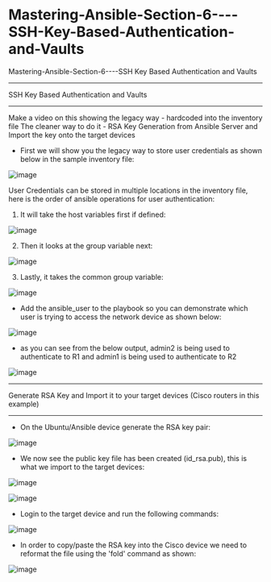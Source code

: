 # Mastering-Ansible-Section-6----SSH-Key-Based-Authentication-and-Vaults
Mastering-Ansible-Section-6----SSH Key Based Authentication and Vaults


**** 
SSH Key Based Authentication and Vaults
****

Make a video on this showing the legacy way - hardcoded into the inventory file
The cleaner way to do it - RSA Key Generation from Ansible Server and Import the key onto the target devices



- First we will show you the legacy way to store user credentials as shown below in the sample inventory file:

![image](https://github.com/bowlercbtlabs/Mastering-Ansible-Section-6----SSH-Key-Based-Authentication-and-Vaults/assets/120626722/c4fed499-6b59-40a3-9c6c-a97747560ccc)

User Credentials can be stored in multiple locations in the inventory file, here is the order of ansible operations for user authentication:

1) It will take the host variables first if defined:

![image](https://github.com/bowlercbtlabs/Mastering-Ansible-Section-6----SSH-Key-Based-Authentication-and-Vaults/assets/120626722/25803e1e-75c0-4804-8e3e-00f2d5e5fe77)

2) Then it looks at the group variable next:

![image](https://github.com/bowlercbtlabs/Mastering-Ansible-Section-6----SSH-Key-Based-Authentication-and-Vaults/assets/120626722/8968e2da-3b04-4966-b786-b7bddc233cf7)


3) Lastly, it takes the common group variable:

![image](https://github.com/bowlercbtlabs/Mastering-Ansible-Section-6----SSH-Key-Based-Authentication-and-Vaults/assets/120626722/f53e71d2-b150-42cb-952d-daa7df3ede8d)

- Add the ansible_user to the playbook so you can demonstrate which user is trying to access the network device as shown below:

![image](https://github.com/bowlercbtlabs/Mastering-Ansible-Section-6----SSH-Key-Based-Authentication-and-Vaults/assets/120626722/14f69d6e-faef-44bf-ade6-25d71f76e20e)

- as you can see from the below output, admin2 is being used to authenticate to R1 and admin1 is being used to authenticate to R2

![image](https://github.com/bowlercbtlabs/Mastering-Ansible-Section-6----SSH-Key-Based-Authentication-and-Vaults/assets/120626722/2fffba23-39f8-42a5-8bec-ea221eb19a1f)


****
Generate RSA Key and Import it to your target devices (Cisco routers in this example) 
****

- On the Ubuntu/Ansible device generate the RSA key pair:

![image](https://github.com/bowlercbtlabs/Mastering-Ansible-Section-6----SSH-Key-Based-Authentication-and-Vaults/assets/120626722/6cb28d32-5d60-4b12-adbe-902a2d782ef8)

- We now see the public key file has been created (id_rsa.pub), this is what we import to the target devices:

![image](https://github.com/bowlercbtlabs/Mastering-Ansible-Section-6----SSH-Key-Based-Authentication-and-Vaults/assets/120626722/817f0454-9932-4340-9091-2d5c1647d22e)

![image](https://github.com/bowlercbtlabs/Mastering-Ansible-Section-6----SSH-Key-Based-Authentication-and-Vaults/assets/120626722/8e2daff3-fc70-471d-852e-449fa6d7833f)

- Login to the target device and run the following commands:

![image](https://github.com/bowlercbtlabs/Mastering-Ansible-Section-6----SSH-Key-Based-Authentication-and-Vaults/assets/120626722/f7d1cfdc-9bfe-4249-934c-7414fa80d63f)

- In order to copy/paste the RSA key into the Cisco device we need to reformat the file using the 'fold' command as shown:

![image](https://github.com/bowlercbtlabs/Mastering-Ansible-Section-6----SSH-Key-Based-Authentication-and-Vaults/assets/120626722/247d5de3-1fe6-4d3e-8524-f4eca9ab07ab)


